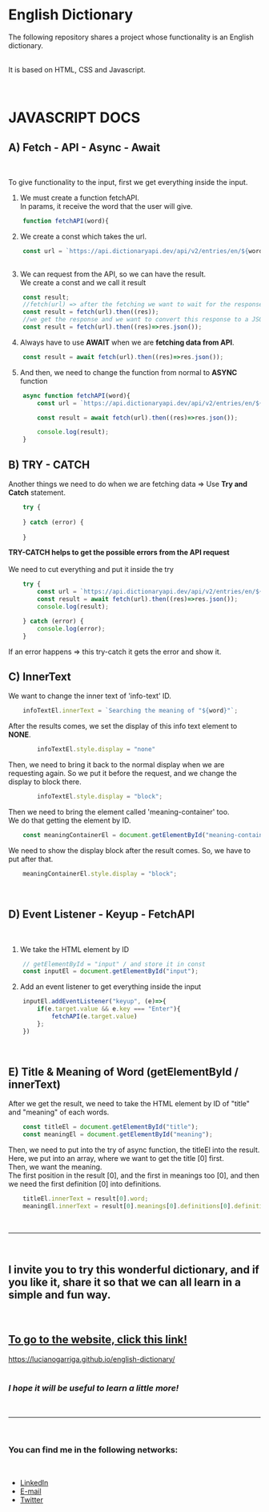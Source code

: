 # English Dictionary

The following repository shares a project whose functionality is an English dictionary.  
<br>

It is based on HTML, CSS and Javascript.

<!-- > Por último podemos ver la carpeta [java](https://github.com/lucianogarriga/fundamentals/tree/main/java) -->
  
<br>

# **JAVASCRIPT DOCS** 
## A) Fetch - API - Async - Await

<br>

To give functionality to the input, first we get everything inside the input.


1) We must create a function fetchAPI.  
In params, it receive the word that the user will give.

```js
    function fetchAPI(word){
```
2) We create a const which takes the url.
```js
    const url = `https://api.dictionaryapi.dev/api/v2/entries/en/${word}`;
    
```
3) We can request from the API, so we can have the result.  
We create a const and we call it result
```js 
    const result;
    //fetch(url) => after the fetching we want to wait for the response (res)
    const result = fetch(url).then((res));
    //we get the response and we want to convert this response to a JSON file with a Js method
    const result = fetch(url).then((res)=>res.json());
```
4) Always have to use **AWAIT** when we are **fetching data from API**.  
```js
    const result = await fetch(url).then((res)=>res.json());
```
5) And then, we need to change the function from normal to **ASYNC** function

```js
    async function fetchAPI(word){
        const url = `https://api.dictionaryapi.dev/api/v2/entries/en/${word}`;

        const result = await fetch(url).then((res)=>res.json());

        console.log(result);
    }
```

## B) TRY - CATCH

Another things we need to do when we are fetching data => Use **Try and Catch** statement.

```js
    try {
        
    } catch (error) {
        
    }
```

**TRY-CATCH helps to get the possible errors from the API request**  
<br>
We need to cut everything and put it inside the try

```js
    try {
        const url = `https://api.dictionaryapi.dev/api/v2/entries/en/${word}`;
        const result = await fetch(url).then((res)=>res.json());
        console.log(result);

    } catch (error) {
        console.log(error);
    }
```
If an error happens => this try-catch it gets the error and show it.

## C) InnerText

We want to change the inner text of 'info-text' ID. 

```js
    infoTextEl.innerText = `Searching the meaning of "${word}"`;
```
After the results comes, we set the display of this info text element to **NONE**.

```js
        infoTextEl.style.display = "none"
```
Then, we need to bring it back to the normal display when we are requesting again.
So we put it before the request, and we change the display to block there.

```js
        infoTextEl.style.display = "block";
```

Then we need to bring the element called 'meaning-container' too.  
We do that getting the element by ID. 

```js
    const meaningContainerEl = document.getElementById("meaning-container"); 
```
We need to show the display block after the result comes. So, we have to put after that. 

```js
    meaningContainerEl.style.display = "block";
```

<br> 

## D) Event Listener - Keyup - FetchAPI  
<br>

1) We take the HTML element by ID 
```js
    // getElementById = "input" / and store it in const
    const inputEl = document.getElementById("input");
```
2) Add an event listener to get everything inside the input
```js
    inputEl.addEventListener("keyup", (e)=>{
        if(e.target.value && e.key === "Enter"){
            fetchAPI(e.target.value)
        };
    })
```
<br> 

## E) Title & Meaning of Word (getElementById / innerText)

After we get the result, we need to take the HTML element by ID of "title" and "meaning" of each words.

```js
    const titleEl = document.getElementById("title");
    const meaningEl = document.getElementById("meaning");
```
Then, we need to put into the try of async function, the titleEl into the result.  
Here, we put into an array, where we want to get the title [0] first.   
Then, we want the meaning.   
The first position in the result [0], and the first in meanings too [0], and then we need the first definition [0] into definitions.

```js
    titleEl.innerText = result[0].word;  
    meaningEl.innerText = result[0].meanings[0].definitions[0].definition;
```

<br>

-----
<br>

## I invite you to try this wonderful dictionary, and if you like it, share it so that we can all learn in a simple and fun way.

<br>

## [To go to the website, click this link!](https://lucianogarriga.github.io/english-dictionary/)
https://lucianogarriga.github.io/english-dictionary/  
<br>   

### *I hope it will be useful to learn a little more!*

<br>

 ------
<br>

### You can find me in the following networks: 
<br>

- [LinkedIn](https://www.linkedin.com/in/lucianogarriga)
- [E-mail](lucianomgarriga@gmail.com)
- [Twitter](https://twitter.com/luchogarriga)